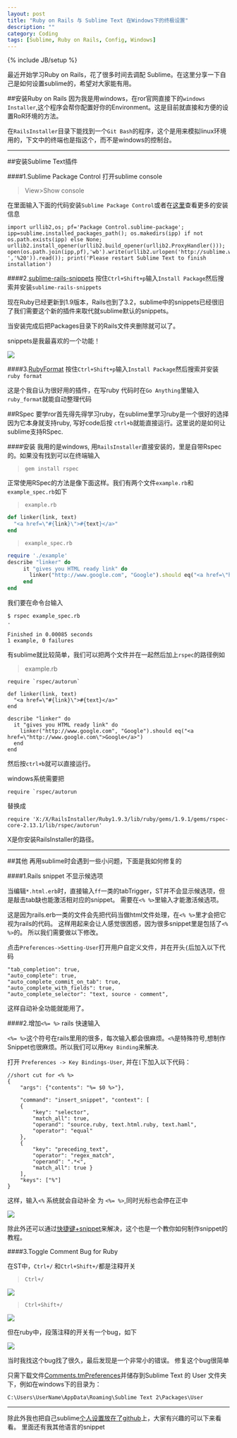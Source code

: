 ```yaml
---
layout: post
title: "Ruby on Rails 与 Sublime Text 在Windows下的终极设置"
description: ""
category: Coding
tags: [Sublime, Ruby on Rails, Config, Windows]
---
```

{% include JB/setup %}

最近开始学习Ruby on Rails，花了很多时间去调配 Sublime。在这里分享一下自己是如何设置sublime的，希望对大家能有用。

##安装Ruby on Rails
因为我是用windows，在ror官网直接下的`windows Installer`,这个程序会帮你配置好你的Environment。这是目前就直接和方便的设置RoR环境的方法。


在`RailsInstaller`目录下能找到一个`Git Bash`的程序，这个是用来模拟linux环境用的，下文中的终端也是指这个，而不是windows的控制台。 



---------------------------------------

##安装Sublime Text插件

####1.Sublime Package Control
打开sublime console
>View>Show console

在里面输入下面的代码安装`Sublime Package Control`或者在[这里](http://wbond.net/sublime_packages/package_control/installation)查看更多的安装信息

    import urllib2,os; pf='Package Control.sublime-package'; ipp=sublime.installed_packages_path(); os.makedirs(ipp) if not os.path.exists(ipp) else None; urllib2.install_opener(urllib2.build_opener(urllib2.ProxyHandler())); open(os.path.join(ipp,pf),'wb').write(urllib2.urlopen('http://sublime.wbond.net/'+pf.replace(' ','%20')).read()); print('Please restart Sublime Text to finish installation')

####2.[sublime-rails-snippets](https://github.com/tadast/sublime-rails-snippets)
按住`Ctrl+Shift+p`输入`Install Package`然后搜索并安装`sublime-rails-snippets`

现在Ruby已经更新到1.9版本，Rails也到了3.2，sublime中的snippets已经很旧了我们需要这个新的插件来取代就sublime默认的snippets。

当安装完成后把Packages目录下的Rails文件夹删除就可以了。 

snippets是我最喜欢的一个功能！

![][img]

####3.[RubyFormat](https://github.com/zmbacker/RubyFormat.git)
按住`Ctrl+Shift+p`输入`Install Package`然后搜索并安装`ruby format`

这是个我自认为很好用的插件，在写ruby 代码时在`Go Anything`里输入`ruby_format`就能自动整理代码

##RSpec
要学ror首先得先得学习ruby，在sublime里学习ruby是一个很好的选择因为它本身就支持ruby, 写好code后按 `ctrl+b`就能直接运行。这里说的是如何让sublime支持RSpec. 

####安装
我用的是windows, 用`RailsInstaller`直接安装的，里是自带Rspec的。如果没有找到可以在终端输入

>`gem install rspec`


正常使用RSpec的方法是像下面这样。我们有两个文件`example.rb`和`example_spec.rb`如下

>`example.rb`

```ruby
def linker(link, text)
  "<a href=\"#{link}\">#{text}</a>"
end
```

>`example_spec.rb`

```ruby
require './example'	
describe "linker" do
	 it "gives you HTML ready link" do
	   linker("http://www.google.com", "Google").should eq("<a href=\"http://www.google.com\">Google</a>")
	 end
end
```

我们要在命令台输入
	
	$ rspec example_spec.rb
	.
	
	Finished in 0.00085 seconds
	1 example, 0 failures


有sublime就比较简单，我们可以把两个文件并在一起然后加上`rspec`的路径例如
>example.rb

	require `rspec/autorun`

	def linker(link, text)
	  "<a href=\"#{link}\">#{text}</a>"
	end
	
	describe "linker" do
	  it "gives you HTML ready link" do
	    linker("http://www.google.com", "Google").should eq("<a href=\"http://www.google.com\">Google</a>")
	  end
	end
	
然后按`ctrl+b`就可以直接运行。

windows系统需要把

	require `rspec/autorun

替换成 

    require 'X:/X/RailsInstaller/Ruby1.9.3/lib/ruby/gems/1.9.1/gems/rspec-core-2.13.1/lib/rspec/autorun'

X是你安装RailsInstaller的路径。

-----------------------------------

##其他
再用sublime时会遇到一些小问题，下面是我如何修复的

####1.Rails snippet 不显示候选项

当编辑`*.html.erb`时，直接输入`ff`一类的tabTrigger，ST并不会显示候选项，但是敲击tab缺也能激活相对应的snippet。 需要在`<% %>`里输入才能激活候选项。

这是因为rails.erb一类的文件会先把代码当做html文件处理，在`<% %>`里才会把它视为rails的代码。 这样用起来会让人感觉很困惑，因为很多snippet里是包括了`<% %>`的。 所以我们需要做以下修改。

点击`Preferences->Setting-User`打开用户自定义文件，并在开头`{`后加入以下代码

	"tab_completion": true,
	"auto_complete": true,
	"auto_complete_commit_on_tab": true,
	"auto_complete_with_fields": true,
	"auto_complete_selector": "text, source - comment",

这样自动补全功能就能用了。

####2.增加`<%= %>` rails 快速输入

`<%= %>`这个符号在rails里用的很多，每次输入都会很麻烦。`<%`是特殊符号,想制作Snippet也很麻烦。所以我们可以用`Key Binding`来解决. 

打开 `Preferences -> Key Bindings-User`, 并在`[`下加入以下代码：

	//short cut for <% %>
	{
		"args": {"contents": "%= $0 %>"},

		"command": "insert_snippet", "context": [
		{
			"key": "selector", 
			"match_all": true, 
			"operand": "source.ruby, text.html.ruby, text.haml", 
			"operator": "equal"
		},
		{ 
			"key": "preceding_text",
			"operator": "regex_match",
			"operand": ".*<",
			"match_all": true }
		],
		"keys": ["%"] 
	}
这样，输入`<%` 系统就会自动补全 为 `<%= %>`,同时光标也会停在正中

![][img2]

除此外还可以通过[快捷键+snippet](http://webtempest.com/sublime-text-2-how-to-create-snippets/ "学习制作Sublime Snippets")来解决，这个也是一个教你如何制作snippet的教程。 

####3.Toggle Comment Bug for Ruby

在ST中，`Ctrl+/` 和`Ctrl+Shift+/`都是注释开关

>`Ctrl+/`

![][imgComment]


>`Ctrl+Shift+/`

![][imgCommentP]

但在ruby中，段落注释的开关有一个bug，如下

![][imgCommentPError]

当时我找这个bug找了很久，最后发现是一个非常小的错误。
修复这个bug很简单

只需下载文件[Comments.tmPreferences][Comments.tmPreferences]并储存到Sublime Text 的 User 文件夹下，例如在windows下的目录为：

	C:\Users\UserName\AppData\Roaming\Sublime Text 2\Packages\User

-------------------------------------------

除此外我也把自己sublime[个人设置放在了github](https://github.com/duqcyxwd/Sublime_Text_Personal_Setting_and_Snippets)上，大家有兴趣的可以下来看看。 里面还有我其他语言的snippet

[img]: https://dl.dropboxusercontent.com/u/58367953/Picture%20Source/snippet_example.gif
[img2]:  https://dl.dropboxusercontent.com/u/58367953/Picture%20Source/rails_special_char_input.gif
[imgComment]: https://dl.dropboxusercontent.com/u/58367953/Picture%20Source/comment_toggle.gif
[imgCommentP]:https://dl.dropboxusercontent.com/u/58367953/Picture%20Source/comment_paragraph_toggle.gif
[imgCommentPError]:https://dl.dropboxusercontent.com/u/58367953/Picture%20Source/comment_paragraph_toggle_error.gif
[Comments.tmPreferences]: https://dl.dropboxusercontent.com/u/58367953/Picture%20Source/Comments.tmPreferences
